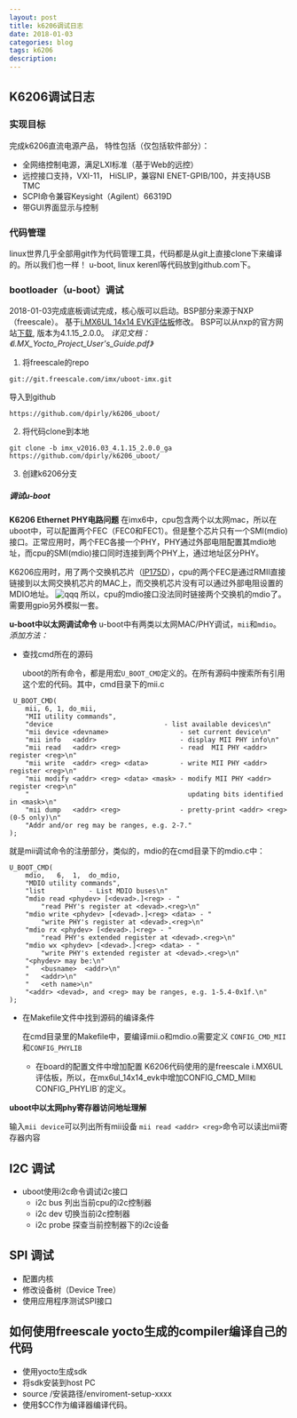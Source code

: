 ```yaml
---
layout: post
title: k6206调试日志
date: 2018-01-03
categories: blog
tags: k6206
description:
---
```


## K6206调试日志

### 实现目标
完成k6206直流电源产品， 特性包括（仅包括软件部分）：
* 全网络控制电源，满足LXI标准（基于Web的远控）
* 远控接口支持，VXI-11， HiSLIP，兼容NI ENET-GPIB/100，并支持USB TMC
* SCPI命令兼容Keysight（Agilent）66319D
* 带GUI界面显示与控制


### 代码管理
linux世界几乎全部用git作为代码管理工具，代码都是从git上直接clone下来编译的。所以我们也一样！ u-boot, linux kerenl等代码放到github.com下。


### bootloader（u-boot）调试
   2018-01-03完成底板调试完成，核心版可以启动。BSP部分来源于NXP（freescale）。 基于[i.MX6UL 14x14 EVK评估板](www.nxp.com/iMX6ULEVK)修改。
   BSP可以从nxp的官方网站[下载](https://www.nxp.com/support/developer-resources/run-time-software/linux-software-and-development-tools/embedded-linux-for-i.mx-applications-processors:IMXLINUX?tab=Design_Tools_Tab), 版本为4.1.15_2.0.0。
   *详见文档：《i.MX_Yocto_Project_User's_Guide.pdf》*

   1. 将freescale的repo
   ```
   git://git.freescale.com/imx/uboot-imx.git
   ```
   导入到github
   ```
   https://github.com/dpirly/k6206_uboot/
   ```

   2. 将代码clone到本地
   ```
   git clone -b imx_v2016.03_4.1.15_2.0.0_ga https://github.com/dpirly/k6206_uboot/
   ```

   3. 创建k6206分支

##### 调试u-boot

   **K6206 Ethernet PHY电路问题**
   在imx6中，cpu包含两个以太网mac，所以在uboot中，可以配置两个FEC（FEC0和FEC1）。但是整个芯片只有一个SMI(mdio)接口。正常应用时，两个FEC各接一个PHY，PHY通过外部电阻配置其mdio地址，而cpu的SMI(mdio)接口同时连接到两个PHY上，通过地址区分PHY。

   K6206应用时，用了两个交换机芯片（[IP175D](http://www.icplus.com.tw/pp-IP175D.html)），cpu的两个FEC是通过RMII直接链接到以太网交换机芯片的MAC上，而交换机芯片没有可以通过外部电阻设置的MDIO地址。
   ![qqq](http://www.icplus.com.tw/images/IP175C_FIG1.gif "IP175D典型应用")
   所以，cpu的mdio接口没法同时链接两个交换机的mdio了。需要用gpio另外模拟一套。

   **u-boot中以太网调试命令**
   u-boot中有两类以太网MAC/PHY调试，`mii`和`mdio`。
   *添加方法：*

* 查找cmd所在的源码

  uboot的所有命令，都是用宏`U_BOOT_CMD`定义的。在所有源码中搜索所有引用这个宏的代码。其中，cmd目录下的mii.c

```
 U_BOOT_CMD(
	mii, 6, 1, do_mii,
	"MII utility commands",
	"device                            - list available devices\n"
	"mii device <devname>                  - set current device\n"
	"mii info   <addr>                     - display MII PHY info\n"
	"mii read   <addr> <reg>               - read  MII PHY <addr> register <reg>\n"
	"mii write  <addr> <reg> <data>        - write MII PHY <addr> register <reg>\n"
	"mii modify <addr> <reg> <data> <mask> - modify MII PHY <addr> register <reg>\n"
	"                                        updating bits identified in <mask>\n"
	"mii dump   <addr> <reg>               - pretty-print <addr> <reg> (0-5 only)\n"
	"Addr and/or reg may be ranges, e.g. 2-7."
);
```
就是mii调试命令的注册部分，类似的，mdio的在cmd目录下的mdio.c中：
```
U_BOOT_CMD(
	mdio,	6,	1,	do_mdio,
	"MDIO utility commands",
	"list			- List MDIO buses\n"
	"mdio read <phydev> [<devad>.]<reg> - "
		"read PHY's register at <devad>.<reg>\n"
	"mdio write <phydev> [<devad>.]<reg> <data> - "
		"write PHY's register at <devad>.<reg>\n"
	"mdio rx <phydev> [<devad>.]<reg> - "
		"read PHY's extended register at <devad>.<reg>\n"
	"mdio wx <phydev> [<devad>.]<reg> <data> - "
		"write PHY's extended register at <devad>.<reg>\n"
	"<phydev> may be:\n"
	"   <busname>  <addr>\n"
	"   <addr>\n"
	"   <eth name>\n"
	"<addr> <devad>, and <reg> may be ranges, e.g. 1-5.4-0x1f.\n"
);
```

* 在Makefile文件中找到源码的编译条件

    在cmd目录里的Makefile中，要编译mii.o和mdio.o需要定义
    `CONFIG_CMD_MII`和`CONFIG_PHYLIB`

    * 在board的配置文件中增加配置
    K6206代码使用的是freescale i.MX6UL评估板，所以，在mx6ul_14x14_evk中增加CONFIG_CMD_MII`和`CONFIG_PHYLIB`的定义。

**uboot中以太网phy寄存器访问地址理解**

   输入`mii device`可以列出所有mii设备
   `mii read <addr> <reg>`命令可以读出mii寄存器内容


## I2C 调试
- uboot使用i2c命令调试i2c接口
	- i2c bus 列出当前cpu的i2c控制器
	- i2c dev 切换当前i2c控制器
	- i2c probe 探查当前控制器下的i2c设备


## SPI 调试
* 配置内核
* 修改设备树（Device Tree）
* 使用应用程序测试SPI接口


## 如何使用freescale yocto生成的compiler编译自己的代码
* 使用yocto生成sdk
* 将sdk安装到host PC
* source /安装路径/enviroment-setup-xxxx
* 使用$CC作为编译器编译代码。

